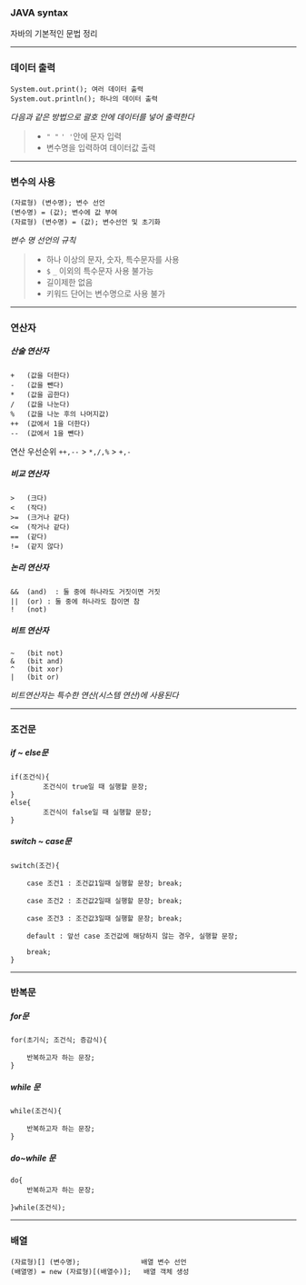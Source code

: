### JAVA syntax

자바의 기본적인 문법 정리

---

### 데이터 출력

```
System.out.print(); 여러 데이터 출력
System.out.println(); 하나의 데이터 출력
```

_다음과 같은 방법으로 괄호 안에 데이터를 넣어 출력한다_

> - `" "` `' '`안에 문자 입력
> - 변수명을 입력하여 데이터값 출력

---

### 변수의 사용

```
(자료형) (변수명); 변수 선언
(변수명) = (값); 변수에 값 부여
(자료형) (변수명) = (값); 변수선언 및 초기화
```

_변수 명 선언의 규칙_

> - 하나 이상의 문자, 숫자, 특수문자를 사용
> - `$` `_` 이외의 특수문자 사용 불가능
> - 길이제한 없음
> - 키워드 단어는 변수명으로 사용 불가

---

### 연산자

##### 산술 연산자

```
+   (값을 더한다)
-   (값을 뺀다)
*   (값을 곱한다)
/   (값을 나눈다)
%   (값을 나눈 후의 나머지값)
++  (값에서 1을 더한다)
--  (값에서 1을 뺀다)
```

연산 우선순위 `++,--` > `*,/,%` > `+,-`

##### 비교 연산자

```
>	(크다)
<	(작다)
>=	(크거나 같다)
<=	(작거나 같다)
==	(같다)
!=	(같지 않다)
```

##### 논리 연산자

```
&&	(and)  : 둘 중에 하나라도 거짓이면 거짓
||	(or) : 둘 중에 하나라도 참이면 참
!	(not)
```

##### 비트 연산자

```
~	(bit not)
&	(bit and)
^	(bit xor)
|	(bit or)
```

_비트연산자는 특수한 연산(시스템 연산)에 사용된다_

---

### 조건문

##### if ~ else문

```
if(조건식){
        조건식이 true일 때 실행할 문장;
}
else{
        조건식이 false일 때 실행할 문장;
}
```

##### switch ~ case문

```
switch(조건){

    case 조건1 : 조건값1일때 실행할 문장; break;

    case 조건2 : 조건값2일때 실행할 문장; break;

    case 조건3 : 조건값3일때 실행할 문장; break;

    default : 앞선 case 조건값에 해당하지 않는 경우, 실행할 문장;

    break;
}
```

---

### 반복문

##### for문

```
for(초기식; 조건식; 증감식){

    반복하고자 하는 문장;
}
```

##### while 문

```
while(조건식){

    반복하고자 하는 문장;
}
```

##### do~while 문

```
do{
    반복하고자 하는 문장;

}while(조건식);
```

---

### 배열

```
(자료형)[] (변수명);               배열 변수 선언
(배열명) = new (자료형)[(배열수)];   배열 객체 생성
```
